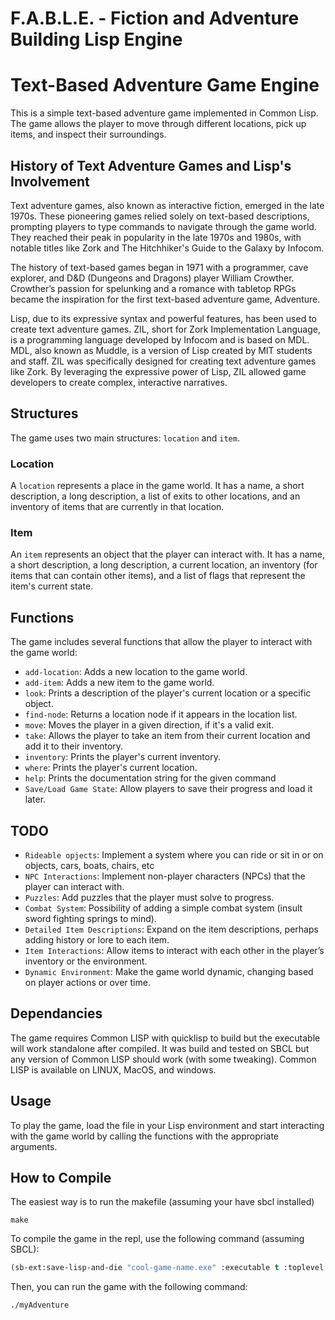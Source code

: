 
# F.A.B.L.E. - Fiction and Adventure Building Lisp Engine



# Text-Based Adventure Game Engine

This is a simple text-based adventure game implemented in Common Lisp. The game allows the player to move through different locations, pick up items, and inspect their surroundings.

## History of Text Adventure Games and Lisp's Involvement

Text adventure games, also known as interactive fiction, emerged in the late 1970s. These pioneering games relied solely on text-based descriptions, prompting players to type commands to navigate through the game world. They reached their peak in popularity in the late 1970s and 1980s, with notable titles like Zork and The Hitchhiker's Guide to the Galaxy by Infocom.

The history of text-based games began in 1971 with a programmer, cave explorer, and D&D (Dungeons and Dragons) player William Crowther. Crowther’s passion for spelunking and a romance with tabletop RPGs became the inspiration for the first text-based adventure game, Adventure.

Lisp, due to its expressive syntax and powerful features, has been used to create text adventure games. 
ZIL, short for Zork Implementation Language, is a programming language developed by Infocom and is based on MDL. MDL, also known as Muddle, is a version of Lisp created by MIT students and staff. ZIL was specifically designed for creating text adventure games like Zork. By leveraging the expressive power of Lisp, ZIL allowed game developers to create complex, interactive narratives.


## Structures

The game uses two main structures: `location` and `item`.

### Location

A `location` represents a place in the game world. It has a name, a short description, a long description, a list of exits to other locations, and an inventory of items that are currently in that location.

### Item

An `item` represents an object that the player can interact with. It has a name, a short description, a long description, a current location, an inventory (for items that can contain other items), and a list of flags that represent the item's current state.

## Functions

The game includes several functions that allow the player to interact with the game world:

- `add-location`: Adds a new location to the game world.
- `add-item`: Adds a new item to the game world.
- `look`: Prints a description of the player's current location or a specific object.
- `find-node`: Returns a location node if it appears in the location list.
- `move`: Moves the player in a given direction, if it's a valid exit.
- `take`: Allows the player to take an item from their current location and add it to their inventory.
- `inventory`: Prints the player's current inventory.
- `where`: Prints the player's current location.
- `help`: Prints the documentation string for the given command
- `Save/Load Game State`: Allow players to save their progress and load it later.

## TODO

- `Rideable opjects`: Implement a system where you can ride or sit in or on objects, cars, boats, chairs, etc
- `NPC Interactions`: Implement non-player characters (NPCs) that the player can interact with.
- `Puzzles`: Add puzzles that the player must solve to progress.
- `Combat System`: Possibility of adding a simple combat system (insult sword fighting springs to mind).
- `Detailed Item Descriptions`: Expand on the item descriptions, perhaps adding history or lore to each item.
- `Item Interactions`: Allow items to interact with each other in the player’s inventory or the environment.
- `Dynamic Environment`: Make the game world dynamic, changing based on player actions or over time.


## Dependancies

The game requires Common LISP with quicklisp to build but the executable will work standalone after compiled. It was build and tested on SBCL but any version of Common LISP should work (with some tweaking). Common LISP is available on LINUX, MacOS, and windows.


## Usage

To play the game, load the file in your Lisp environment and start interacting with the game world by calling the functions with the appropriate arguments.

## How to Compile

The easiest way is to run the makefile (assuming your have sbcl installed)
```easy way
make
```

To compile the game in the repl, use the following command (assuming SBCL):

```lisp
(sb-ext:save-lisp-and-die "cool-game-name.exe" :executable t :toplevel 'start)
```

Then, you can run the game with the following command:

```bash
./myAdventure
```